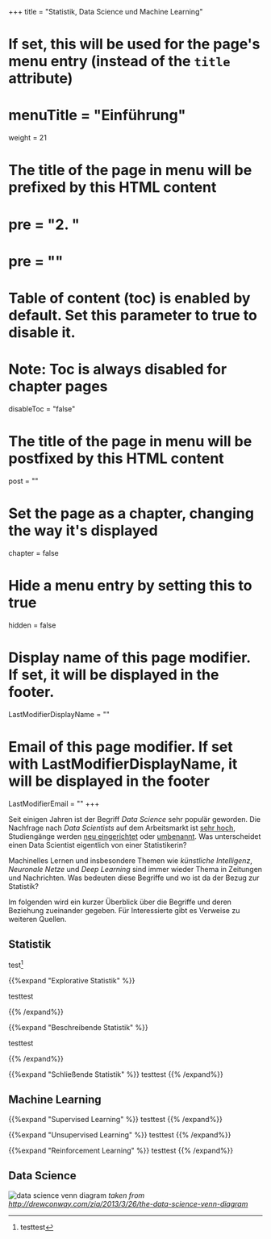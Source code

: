 +++
title = "Statistik, Data Science und Machine Learning"
# If set, this will be used for the page's menu entry (instead of the `title` attribute)
# menuTitle = "Einführung"
weight = 21
# The title of the page in menu will be prefixed by this HTML content
# pre = "<b>2. </b>"
# pre = "<i class='fab fa-github'></i>"
# Table of content (toc) is enabled by default. Set this parameter to true to disable it.
# Note: Toc is always disabled for chapter pages
disableToc = "false"

# The title of the page in menu will be postfixed by this HTML content
post = ""
# Set the page as a chapter, changing the way it's displayed
chapter = false
# Hide a menu entry by setting this to true
hidden = false
# Display name of this page modifier. If set, it will be displayed in the footer.
LastModifierDisplayName = ""
# Email of this page modifier. If set with LastModifierDisplayName, it will be displayed in the footer
LastModifierEmail = ""
+++ 


Seit einigen Jahren ist der Begriff *Data Science* sehr populär geworden. Die Nachfrage nach *Data Scientists* auf dem Arbeitsmarkt ist [sehr hoch](https://www.sueddeutsche.de/karriere/karriere-quereinstieg-programmieren-1.4367719), Studiengänge werden [neu eingerichtet](https://www.th-koeln.de/studium/data-and-information-science-bachelor--inhalte_52782.php) oder [umbenannt](http://west.uni-koblenz.de/studying/mwds). Was unterscheidet einen Data Scientist eigentlich von einer Statistikerin? 

Machinelles Lernen und insbesondere Themen wie *künstliche Intelligenz*, *Neuronale Netze* und *Deep Learning* sind immer wieder Thema in Zeitungen und Nachrichten. Was bedeuten diese Begriffe und wo ist da der Bezug zur Statistik? 

Im folgenden wird ein kurzer Überblick über die Begriffe und deren Beziehung zueinander gegeben. Für Interessierte gibt es Verweise zu weiteren Quellen.


## Statistik

test[^1]



{{%expand "Explorative Statistik" %}}

testtest

{{% /expand%}}


{{%expand "Beschreibende Statistik" %}}

testtest

{{% /expand%}}



{{%expand "Schließende Statistik" %}}
testtest
{{% /expand%}}



## Machine Learning

{{%expand "Supervised Learning" %}}
testtest
{{% /expand%}}


{{%expand "Unsupervised Learning" %}}
testtest
{{% /expand%}}


{{%expand "Reinforcement Learning" %}}
testtest
{{% /expand%}}


## Data Science


![data science venn diagram](https://images.squarespace-cdn.com/content/v1/5150aec6e4b0e340ec52710a/1364352051365-HZAS3CLBF7ABLE3F5OBY/ke17ZwdGBToddI8pDm48kB2M2-8_3EzuSSXvzQBRsa1Zw-zPPgdn4jUwVcJE1ZvWQUxwkmyExglNqGp0IvTJZUJFbgE-7XRK3dMEBRBhUpxPe_8B-x4gq2tfVez1FwLYYZXud0o-3jV-FAs7tmkMHY-a7GzQZKbHRGZboWC-fOc/Data_Science_VD.png?format=750w "Data Science Venn Diagram")
*taken from http://drewconway.com/zia/2013/3/26/the-data-science-venn-diagram*


[^1]: testtest
[^2]: 











